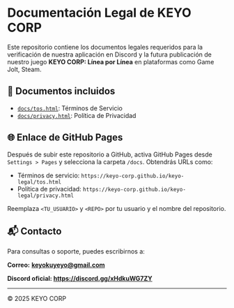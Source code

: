 
# Documentación Legal de KEYO CORP

Este repositorio contiene los documentos legales requeridos para la verificación de nuestra aplicación en Discord y la futura publicación de nuestro juego **KEYO CORP: Línea por Línea** en plataformas como Game Jolt, Steam.

## 📄 Documentos incluidos

- [`docs/tos.html`](docs/tos.html): Términos de Servicio
- [`docs/privacy.html`](docs/privacy.html): Política de Privacidad

## 🌐 Enlace de GitHub Pages

Después de subir este repositorio a GitHub, activa GitHub Pages desde `Settings > Pages` y selecciona la carpeta `/docs`. Obtendrás URLs como:

- Términos de servicio: `https://keyo-corp.github.io/keyo-legal/tos.html`
- Política de privacidad: `https://keyo-corp.github.io/keyo-legal/privacy.html`

Reemplaza `<TU_USUARIO>` y `<REPO>` por tu usuario y el nombre del repositorio.

## 📬 Contacto

Para consultas o soporte, puedes escribirnos a: 

**Correo:**
**keyokuyeyo@gmail.com** 

**Discord oficial: https://discord.gg/xHdkuWG7ZY**

---

© 2025 KEYO CORP
